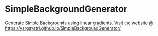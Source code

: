 # SimpleBackgroundGenerator
Generate Simple Backgrounds using linear gradients. Visit the website @  https://ysrgayatri.github.io/SimpleBackgroundGenerator/
